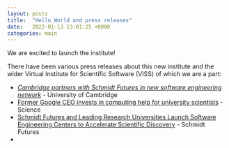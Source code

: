 ```yaml
---
layout: posts
title:  "Hello World and press releases"
date:   2022-01-13 13:01:25 +0000
categories: main
---
```

We are excited to launch the institute!

There have been various press releases about this new institute and the
wider Virtual Institute for Scientific Software (VISS) of which we are
a part:

<ul>
<li><a href="https://www.cam.ac.uk/research/news/cambridge-partners-with-schmidt-futures-in-new-software-engineering-network"><i>Cambridge partners with Schmidt Futures in new software engineering network</a></i> - University of Cambridge</li>

<li><a href="https://www.science.org/content/article/former-google-ceo-invests-computing-help-university-scientists">Former Google CEO invests in computing help for university scientists</a> - Science</li>

<li><a href="https://www.schmidtfutures.com/schmidt-futures-and-leading-research-universities-launch-software-engineering-centers-to-accelerate-scientific-discovery/">
Schmidt Futures and Leading Research Universities Launch Software Engineering Centers to Accelerate Scientific Discovery</a> - Schmidt Futures
</a>
</li>
<li></li>
</ul>